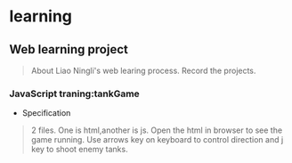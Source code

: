 # learning
## Web learning project
>About Liao Ningli's web learing process.
>Record the projects.

### JavaScript traning:tankGame 
+ Specification
>2 files. One is html,another is js.
>Open the html in browser to see the game running.
>Use arrows key on keyboard to control direction and j key to shoot enemy tanks.
